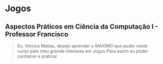 # Jogos
## Aspectos Práticos em Ciência da Computação I -  Professor Francisco

> Eu, Vincius Matias, desejo aprender o *MÁXIMO* que puder neste curso pelo meu grande interesse em Jogos
> Para assim eu poder conhecer e praticar 
